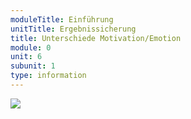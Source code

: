 ```yaml
---
moduleTitle: Einführung
unitTitle: Ergebnissicherung
title: Unterschiede Motivation/Emotion
module: 0
unit: 6
subunit: 1
type: information
---
```


![](unterschiede.PNG)